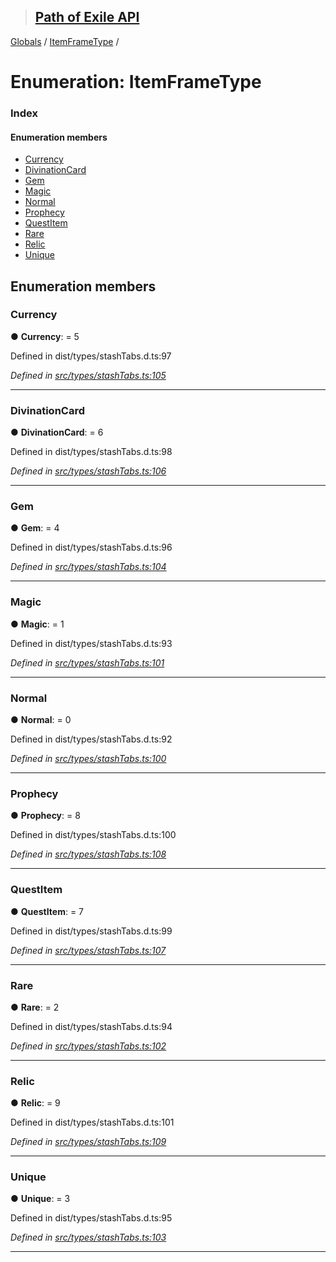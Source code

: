 > ## [Path of Exile API](../README.md)

[Globals](../globals.md) / [ItemFrameType](itemframetype.md) /

# Enumeration: ItemFrameType

### Index

#### Enumeration members

* [Currency](itemframetype.md#currency)
* [DivinationCard](itemframetype.md#divinationcard)
* [Gem](itemframetype.md#gem)
* [Magic](itemframetype.md#magic)
* [Normal](itemframetype.md#normal)
* [Prophecy](itemframetype.md#prophecy)
* [QuestItem](itemframetype.md#questitem)
* [Rare](itemframetype.md#rare)
* [Relic](itemframetype.md#relic)
* [Unique](itemframetype.md#unique)

## Enumeration members

###  Currency

● **Currency**: = 5

Defined in dist/types/stashTabs.d.ts:97

*Defined in [src/types/stashTabs.ts:105](https://github.com/stephenpoole/poe-api/blob/e4bfd33/src/types/stashTabs.ts#L105)*

___

###  DivinationCard

● **DivinationCard**: = 6

Defined in dist/types/stashTabs.d.ts:98

*Defined in [src/types/stashTabs.ts:106](https://github.com/stephenpoole/poe-api/blob/e4bfd33/src/types/stashTabs.ts#L106)*

___

###  Gem

● **Gem**: = 4

Defined in dist/types/stashTabs.d.ts:96

*Defined in [src/types/stashTabs.ts:104](https://github.com/stephenpoole/poe-api/blob/e4bfd33/src/types/stashTabs.ts#L104)*

___

###  Magic

● **Magic**: = 1

Defined in dist/types/stashTabs.d.ts:93

*Defined in [src/types/stashTabs.ts:101](https://github.com/stephenpoole/poe-api/blob/e4bfd33/src/types/stashTabs.ts#L101)*

___

###  Normal

● **Normal**: = 0

Defined in dist/types/stashTabs.d.ts:92

*Defined in [src/types/stashTabs.ts:100](https://github.com/stephenpoole/poe-api/blob/e4bfd33/src/types/stashTabs.ts#L100)*

___

###  Prophecy

● **Prophecy**: = 8

Defined in dist/types/stashTabs.d.ts:100

*Defined in [src/types/stashTabs.ts:108](https://github.com/stephenpoole/poe-api/blob/e4bfd33/src/types/stashTabs.ts#L108)*

___

###  QuestItem

● **QuestItem**: = 7

Defined in dist/types/stashTabs.d.ts:99

*Defined in [src/types/stashTabs.ts:107](https://github.com/stephenpoole/poe-api/blob/e4bfd33/src/types/stashTabs.ts#L107)*

___

###  Rare

● **Rare**: = 2

Defined in dist/types/stashTabs.d.ts:94

*Defined in [src/types/stashTabs.ts:102](https://github.com/stephenpoole/poe-api/blob/e4bfd33/src/types/stashTabs.ts#L102)*

___

###  Relic

● **Relic**: = 9

Defined in dist/types/stashTabs.d.ts:101

*Defined in [src/types/stashTabs.ts:109](https://github.com/stephenpoole/poe-api/blob/e4bfd33/src/types/stashTabs.ts#L109)*

___

###  Unique

● **Unique**: = 3

Defined in dist/types/stashTabs.d.ts:95

*Defined in [src/types/stashTabs.ts:103](https://github.com/stephenpoole/poe-api/blob/e4bfd33/src/types/stashTabs.ts#L103)*

___